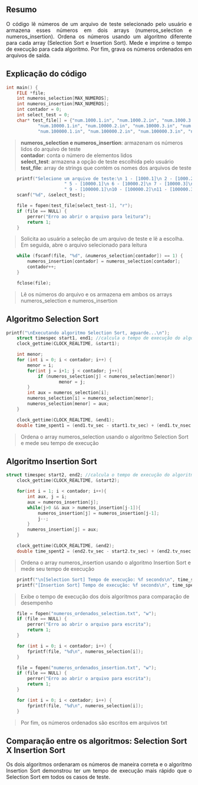 ## Resumo
<p align="justify"> O código lê números de um arquivo de teste selecionado pelo usuário 
  e armazena esses números em dois arrays (numeros_selection e numeros_insertion). 
  Ordena os números usando um algoritmo diferente para cada array (Selection Sort e 
  Insertion Sort). Mede e imprime o tempo de execução para cada algoritmo. Por fim, 
  grava os números ordenados em arquivos de saída. </p>

## Explicação do código
```c
int main() {
	FILE *file;
	int numeros_selection[MAX_NUMEROS];
	int numeros_insertion[MAX_NUMEROS];
	int contador = 0;
	int select_test = 0;
	char* test_file[] = {"num.1000.1.in", "num.1000.2.in", "num.1000.3.in", "num.1000.4.in",
		    "num.10000.1.in", "num.10000.2.in", "num.10000.3.in", "num.10000.4.in",
		    "num.100000.1.in", "num.100000.2.in", "num.100000.3.in", "num.100000.4.in"};
```
> **numeros_selection e numeros_insertion**: armazenam os números lidos do arquivo de teste\
**contador**: conta o número de elementos lidos\
**select_test**: armazena a opção de teste escolhida pelo usuário\
**test_file**: array de strings que contém os nomes dos arquivos de teste


```c
	printf("Selecione um arquivo de teste:\n 1 - [1000.1]\n 2 - [1000.2]\n 3 - [1000.3]\n 4 - [1000.4]\n"
					  " 5 - [10000.1]\n 6 - [10000.2]\n 7 - [10000.3]\n 8 - [10000.4]\n"
					  " 9 - [100000.1]\n10 - [100000.2]\n11 - [100000.3]\n12 - [100000.4]\n");
	scanf("%d", &select_test);

	file = fopen(test_file[select_test-1], "r");
	if (file == NULL) {
		perror("Erro ao abrir o arquivo para leitura");
		return 1;
	}
```
> Solicita ao usuário a seleção de um arquivo de teste e lê a escolha. Em seguida, abre o arquivo selecionado para leitura


```c
	while (fscanf(file, "%d", &numeros_selection[contador]) == 1) {
		numeros_insertion[contador] = numeros_selection[contador];
		contador++;
	}

	fclose(file);
```
> Lê os números do arquivo e os armazena em ambos os arrays numeros_selection e numeros_insertion

## Algoritmo Selection Sort
```c
printf("\nExecutando algoritmo Selection Sort, aguarde...\n");
	struct timespec start1, end1; //calcula o tempo de execução do algoritmo
	clock_gettime(CLOCK_REALTIME, &start1);

	int menor;
	for (int i = 0; i < contador; i++) {
		menor = i;
		for(int j = i+1; j < contador; j++){
			if (numeros_selection[j] < numeros_selection[menor])
	    			menor = j;
		}
		int aux = numeros_selection[i];
		numeros_selection[i] = numeros_selection[menor];
		numeros_selection[menor] = aux;
	}

	clock_gettime(CLOCK_REALTIME, &end1);
	double time_spent1 = (end1.tv_sec - start1.tv_sec) + (end1.tv_nsec - start1.tv_nsec) / BILLION;
```
> Ordena o array numeros_selection usando o algoritmo Selection Sort e mede seu tempo de execução

## Algoritmo Insertion Sort
```c
struct timespec start2, end2; //calcula o tempo de execução do algoritmo
	clock_gettime(CLOCK_REALTIME, &start2);

	for(int i = 1; i < contador; i++){
		int aux, j = i;
		aux = numeros_insertion[j];
		while(j>0 && aux > numeros_insertion[j-1]){
			numeros_insertion[j] = numeros_insertion[j-1];
			j--;
		}
		numeros_insertion[j] = aux;
	}

	clock_gettime(CLOCK_REALTIME, &end2);
	double time_spent2 = (end2.tv_sec - start2.tv_sec) + (end2.tv_nsec - start2.tv_nsec) / BILLION;
```
> Ordena o array numeros_insertion usando o algoritmo Insertion Sort e mede seu tempo de execução

```c
	printf("\n[Selection Sort] Tempo de execução: %f seconds\n", time_spent1);
	printf("[Insertion Sort] Tempo de execução: %f seconds\n", time_spent2);
```
> Exibe o tempo de execução dos dois algoritmos para comparação de desempenho

```c
	file = fopen("numeros_ordenados_selection.txt", "w");
	if (file == NULL) {
		perror("Erro ao abrir o arquivo para escrita");
		return 1;
	}

	for (int i = 0; i < contador; i++) {
		fprintf(file, "%d\n", numeros_selection[i]);
	}

	file = fopen("numeros_ordenados_insertion.txt", "w");
	if (file == NULL) {
		perror("Erro ao abrir o arquivo para escrita");
		return 1;
	}

	for (int i = 0; i < contador; i++) {
		fprintf(file, "%d\n", numeros_selection[i]);
	}
```
> Por fim, os números ordenados são escritos em arquivos txt

## Comparação entre os algoritmos: Selection Sort X Insertion Sort
<p align="justify"> Os dois algoritmos ordenaram os números de maneira correta e o 
  algoritmo Insertion Sort demonstrou ter um tempo de execução mais rápido que o 
  Selection Sort em todos os casos de teste. </p>
